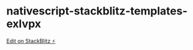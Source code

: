 # nativescript-stackblitz-templates-exlvpx

[Edit on StackBlitz ⚡️](https://stackblitz.com/edit/nativescript-stackblitz-templates-exlvpx)